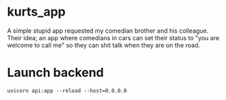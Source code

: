 # kurts_app
A simple stupid app requested my comedian brother and his colleague. Their idea; an app where comedians in cars can set their status to "you are welcome to call me" so they can shit talk when they are on the road. 

# Launch backend
```
uvicorn api:app --reload --host=0.0.0.0
```